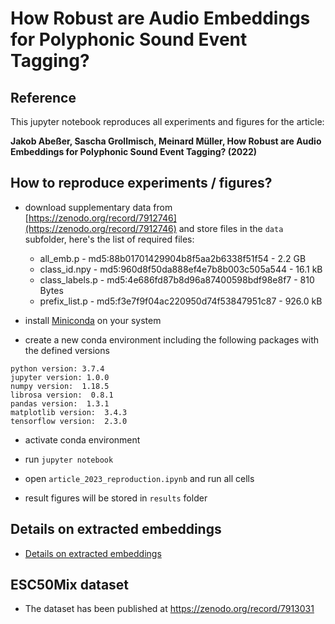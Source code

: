 # How Robust are Audio Embeddings for Polyphonic Sound Event Tagging?

## Reference

This jupyter notebook reproduces all experiments and figures for the article:

**Jakob Abeßer, Sascha Grollmisch, Meinard Müller, How Robust are Audio Embeddings for Polyphonic Sound Event Tagging? (2022)**

## How to reproduce experiments / figures?

* download supplementary data from [https://zenodo.org/record/7912746](https://zenodo.org/record/7912746) and store files in the ```data``` subfolder, here's the list of required files:

  * all_emb.p - md5:88b01701429904b8f5aa2b6338f51f54 -	2.2 GB
  * class_id.npy - md5:960d8f50da888ef4e7b8b003c505a544 - 16.1 kB
  * class_labels.p - md5:4e686fd87b8d96a87400598bdf98e8f7 -	810 Bytes
  * prefix_list.p - md5:f3e7f9f04ac220950d74f53847951c87 -	926.0 kB

* install [Miniconda](https://docs.conda.io/en/latest/miniconda.html) on your system

* create a new conda environment including the following packages with the defined versions

```
python version: 3.7.4
jupyter version: 1.0.0
numpy version:  1.18.5
librosa version:  0.8.1
pandas version:  1.3.1
matplotlib version:  3.4.3
tensorflow version:  2.3.0
```

* activate conda environment

* run ```jupyter notebook```

* open ```article_2023_reproduction.ipynb``` and run all cells

* result figures will be stored in ```results``` folder

## Details on extracted embeddings

* [Details on extracted embeddings](embedding_details.md)

## ESC50Mix dataset

* The dataset has been published at https://zenodo.org/record/7913031
